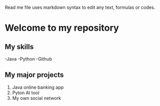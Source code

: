 Read me file uses markdown syntax to edit any text, formulas or codes.

# Welcome to my repository
## My skills
-Java
-Python
-Github


## My major projects
1. Java online banking app
2. Pyton AI tool
3. My own social network
